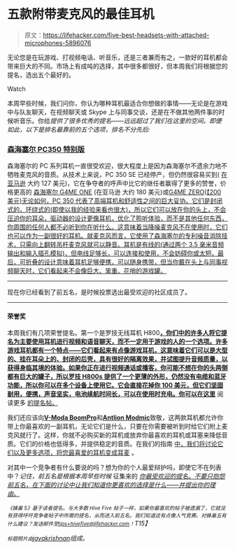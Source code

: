 # 五款附带麦克风的最佳耳机

> 原文：<https://lifehacker.com/five-best-headsets-with-attached-microphones-5896076>

无论您是在玩游戏、打视频电话、听音乐，还是三者兼而有之，一款好的耳机都会带来巨大的不同。市场上有成吨的选择，其中很多都很好，但本周我们将根据您的提名，选出五个最好的。

Watch

本周早些时候，我们问你，你认为哪种耳机最适合你想做的事情——无论是在游戏中与队友聊天，在视频聊天或 Skype 上与同事交谈，还是在不做其他两件事的时候听音乐。你给*提供了很多优秀的提名——远远超过了我们在这里的空间。即便如此，以下是排名最靠前的五个选项，排名不分先后:*

### [森海塞尔 PC350 特别版](http://en-us.sennheiser.com/gaming-headset-pc-350-special-edition")

森海塞尔的 PC 系列耳机一直很受欢迎，很大程度上是因为森海塞尔不遗余力地不牺牲麦克风的音质。从技术上来说，PC 350 SE 已经停产，但仍然很容易买到( [在亚马逊](http://www.amazon.com/Sennheiser-350-Performance-Discontinued-Manufacturer/dp/B008O510Y8?asc_campaign=InlineText&asc_refurl=https://lifehacker.com/five-best-headsets-with-attached-microphones-5896076&asc_source=&tag=kinjalifehackerlink-20) 大约 127 美元)，它在争夺者的呼声中比它的继任者赢得了更多的赞誉，价格更高的 [森海塞尔 G4ME ONE](http://en-us.sennheiser.com/g4me-one) (在亚马逊 大约 180 美元)或[G4ME ZERO](http://en-us.sennheiser.com/g4me-zero)([【200 美元)无论如何，PC 350 代表了高端耳机和舒适性之间的巨大妥协。它们是封闭式的，环绕式的(即使以我的经验来看也很大)，所以它们可以放在你的头上，不会压迫你的耳朵，驱动器的设计更像耳机，优化了聆听体验，而不是其他任何东西，你周围的任何人都不必听到你在听什么。这意味着当降噪麦克风不在使用时，它们也可以作为一副很好的耳机。就麦克风而言，它使用了森海塞尔的专利噪音消除技术，只需向上翻转吊杆麦克风就可以静音。耳机是有线的(通过两个 3.5 毫米音频输出和输入插孔模拟)，但电线足够长，可以连接和使用，不会妨碍你或太短。最后，可折叠的设计意味着耳机足够便携，可以随身携带，但当你戴在头上与同事视频聊天时，它们看起来不会像巨大、笨重、花哨的游戏罐。](http://www.amazon.com/Sennheiser-G4ME-ZERO-BLACK-Headset/dp/B00KNPYAEY/?asc_campaign=InlineText&asc_refurl=https://lifehacker.com/five-best-headsets-with-attached-microphones-5896076&asc_source=&tag=kinjalifehackerlink-20) 

* * *

现在你已经看到了前五名，是时候投票选出最受欢迎的社区成员了。

* * *

#### 荣誉奖

本周我们有几项荣誉提名。第一个是罗技无线耳机 H800[**，你们中的许多人将它提名为主要使用耳机进行视频和语音聊天，而不一定用于游戏的人的一个选项。许多游戏耳机都有一个特点——它们看起来有点像游戏耳机，这意味着它们可以是大型的、挂在耳朵上的、封闭的后壳，具有很好的隔离效果，并试图提升音频质量，以获得身临其境的体验。如果你正在进行视频通话或播客，你可能不想在你的头两侧都有巨大的罐子，所以罗技 H800s 提供了一个更薄的外形，仍然没有电缆和蓝牙功能，所以你可以在多个设备上使用它。它会直接花掉你 100 美元，但它们坚固耐用，便携，声音坚实，电池续航时间长，可以在使用时充电。你可以在这里**](http://www.logitech.com/en-us/product/wireless-headset-h800) 阅读更多 [的提名帖。](http://lifehacker.com/the-logitech-h800-are-they-the-best-looking-no-best-1693788632)

我们还应该向[**V-Moda BoomPro**](http://v-moda.com/boompro-microphone/)和[**Antlion Modmic**](http://www.modmic.com/)致敬，这两款耳机都允许你带上你最喜欢的一副耳机，无论它们是什么，只要在你需要被听到时给它们附上麦克风就行了。这样，你就不必购买新的耳机或放弃你最喜欢的耳机或耳塞来降低音质。它们的价格也低得多，并提供稳定的音质。在我们的指南 [中，我们将讨论它们以及更多选项，将您最喜爱的耳机变成耳麦](https://lifehacker.com/how-to-turn-your-favorite-pair-of-headphones-into-a-hea-1520291511) 。

对其中一个竞争者有什么要说的吗？想为你的个人最爱辩护吗，即使它不在列表中？*记住，前五名是根据本周早些时候* 征集来的 [*你最受欢迎的提名。不要只抱怨前五名，在下面的讨论中让我们知道你更喜欢的选择是什么——并提出你的理由。*](https://lifehacker.com/whats-the-best-headset-with-an-attached-microphone-1693690469)

*<small>《蜂巢 5》基于读者提名。与大多数 Hive Five 帖子一样，如果你最喜欢的帖子被遗漏了，它就没有获得呼吁竞争者帖子中所需的提名，从而进入前五名。我们知道这有点像人气竞赛。对蜂巢五有什么建议？发送邮件至</small>*[*<small>tips+hivefive@lifehacker.com</small>*](mailto:tips+hivefive@lifehacker.com)*<small>！</small>T15】*

*<small>标题照片由</small>*[*jayakrishnan*](http://pixabay.com/en/headset-headphones-service-397968/)*组成。*